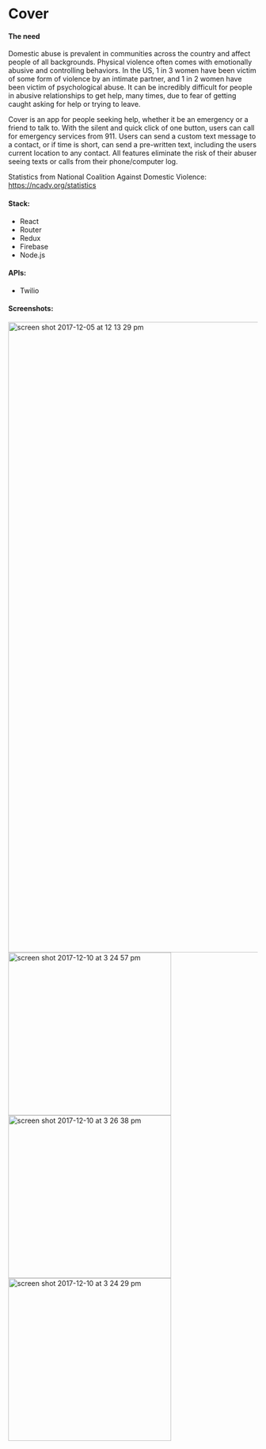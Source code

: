 # Cover

#### The need
Domestic abuse is prevalent in communities across the country and affect people of all backgrounds. Physical violence often comes with emotionally abusive and controlling behaviors. In the US, 1 in 3 women have been victim of some form of violence by an intimate partner, and 1 in 2 women have been victim of psychological abuse. It can be incredibly difficult for people in abusive relationships to get help, many times, due to fear of getting caught asking for help or trying to leave.

Cover is an app for people seeking help, whether it be an emergency or a friend to talk to. With the silent and quick click of one button, users can call for emergency services from 911. Users can send a custom text message to a contact, or if time is short, can send a pre-written text, including the users current location to any contact. All features eliminate the risk of their abuser seeing texts or calls from their phone/computer log.

Statistics from National Coalition Against Domestic Violence: https://ncadv.org/statistics

#### Stack:
- React
- Router
- Redux
- Firebase
- Node.js

#### APIs:
- Twilio

#### Screenshots:

<img width="1274" alt="screen shot 2017-12-05 at 12 13 29 pm" src="https://user-images.githubusercontent.com/25447342/33810039-dc01076a-ddbc-11e7-9941-7f60d94c8703.png">

<img width="329" alt="screen shot 2017-12-10 at 3 24 57 pm" src="https://user-images.githubusercontent.com/25447342/33810141-9c8c6d7a-ddbe-11e7-8bbe-436bea7746e8.png">

<img width="329" alt="screen shot 2017-12-10 at 3 26 38 pm" src="https://user-images.githubusercontent.com/25447342/33810145-a11644d8-ddbe-11e7-848e-e1e6c9b1783b.png">

<img width="329" alt="screen shot 2017-12-10 at 3 24 29 pm" src="https://user-images.githubusercontent.com/25447342/33810148-a39273ee-ddbe-11e7-9d78-7cc15e42b231.png">

